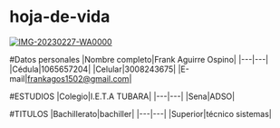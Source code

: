 # hoja-de-vida
<a href="https://ibb.co/qMCFBp3"><img src="https://i.ibb.co/qMCFBp3/IMG-20230227-WA0000.jpg" alt="IMG-20230227-WA0000" border="0"></a>


#Datos personales
|Nombre completo|Frank Aguirre Ospino|
|---|---|
|Cédula|1065657204|
|Celular|3008243675|
|E-mail|frankagos1502@gmail.com|

#ESTUDIOS
|Colegio|I.E.T.A TUBARA|
|---|---|
|Sena|ADSO|

#TITULOS
|Bachillerato|bachiller|
|---|---|
|Superior|técnico sistemas|

